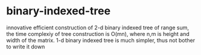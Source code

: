 # binary-indexed-tree
innovative efficient construction of 2-d binary indexed tree of range sum, the time complexiy of tree construction is O(mn), where n,m is height and width of the matrix. 1-d binary indexed tree is much simpler, thus not bother to write it down
